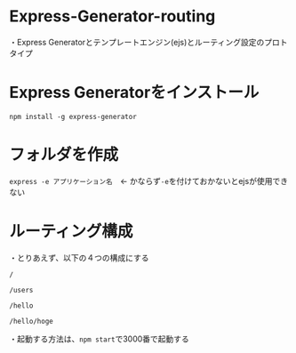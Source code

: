 # Express-Generator-routing

・Express Generatorとテンプレートエンジン(ejs)とルーティング設定のプロトタイプ

# Express Generatorをインストール

`npm install -g express-generator`

# フォルダを作成

`express -e アプリケーション名`　← かならず`-e`を付けておかないとejsが使用できない

# ルーティング構成

・とりあえず、以下の４つの構成にする

`/`

`/users`

`/hello`

`/hello/hoge`

・起動する方法は、`npm start`で3000番で起動する
